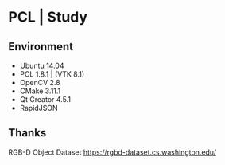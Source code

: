 # PCL | Study

## Environment
* Ubuntu 14.04
* PCL 1.8.1 | (VTK 8.1)
* OpenCV 2.8
* CMake 3.11.1
* Qt Creator 4.5.1
* RapidJSON

## Thanks
RGB-D Object Dataset
https://rgbd-dataset.cs.washington.edu/
